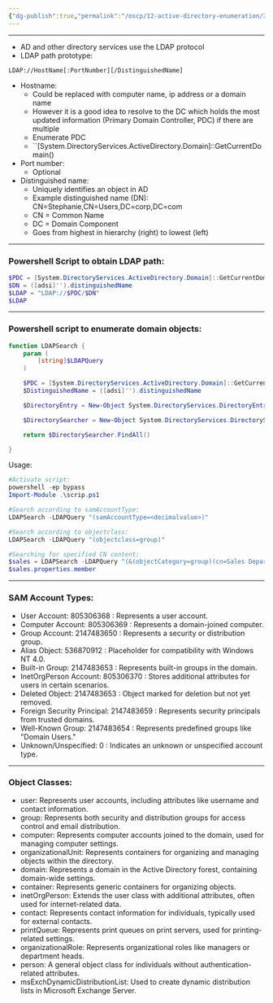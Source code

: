 ```yaml
---
{"dg-publish":true,"permalink":"/oscp/12-active-directory-enumeration/2-theory-ldap-script/","updated":"2024-01-05T11:36:38.669+01:00"}
---
```


---------
- AD and other directory services use the LDAP protocol
- LDAP path prototype:
```
LDAP://HostName[:PortNumber][/DistinguishedName]
```
- Hostname:
	- Could be replaced with computer name, ip address or a domain name
	- However it is a good idea to resolve to the DC which holds the most updated information (Primary Domain Controller, PDC) if there are multiple
	- Enumerate PDC
	- ``[System.DirectoryServices.ActiveDirectory.Domain]::GetCurrentDomain()
- Port number:
	- Optional
- Distinguished name:
	- Uniquely identifies an object in AD
	- Example distinguished name (DN):
		CN=Stephanie,CN=Users,DC=corp,DC=com
	- CN = Common Name
	- DC = Domain Component
	- Goes from highest in hierarchy (right) to lowest (left)

------------
### Powershell Script to obtain LDAP path:
```powershell
$PDC = [System.DirectoryServices.ActiveDirectory.Domain]::GetCurrentDomain().PdcRoleOwner.Name
$DN = ([adsi]'').distinguishedName 
$LDAP = "LDAP://$PDC/$DN"
$LDAP
```

-----------------
### Powershell script to enumerate domain objects:
```powershell
function LDAPSearch {
    param (
        [string]$LDAPQuery
    )

    $PDC = [System.DirectoryServices.ActiveDirectory.Domain]::GetCurrentDomain().PdcRoleOwner.Name
    $DistinguishedName = ([adsi]'').distinguishedName

    $DirectoryEntry = New-Object System.DirectoryServices.DirectoryEntry("LDAP://$PDC/$DistinguishedName")

    $DirectorySearcher = New-Object System.DirectoryServices.DirectorySearcher($DirectoryEntry, $LDAPQuery)

    return $DirectorySearcher.FindAll()

}
```
Usage:
``` powershell
#Activate script:
powershell -ep bypass
Import-Module .\scrip.ps1

#Search according to samAccountType:
LDAPSearch -LDAPQuery "(samAccountType=<decimalvalue>)"

#Search according to objectclass:
LDAPSearch -LDAPQuery "(objectclass=group)"

#Searching for specified CN content:
$sales = LDAPSearch -LDAPQuery "(&(objectCategory=group)(cn=Sales Department))"
$sales.properties.member
```

-----------
### SAM Account Types:
- User Account: 805306368 : Represents a user account.
- Computer Account: 805306369 : Represents a domain-joined computer.
- Group Account: 2147483650 : Represents a security or distribution group.
- Alias Object: 536870912 : Placeholder for compatibility with Windows NT 4.0.
- Built-in Group: 2147483653 : Represents built-in groups in the domain.
- InetOrgPerson Account: 805306370 : Stores additional attributes for users in certain scenarios.
- Deleted Object: 2147483653 : Object marked for deletion but not yet removed.
- Foreign Security Principal: 2147483659 : Represents security principals from trusted domains.
- Well-Known Group: 2147483654 : Represents predefined groups like "Domain Users."
- Unknown/Unspecified: 0 : Indicates an unknown or unspecified account type.
-------------------------
### Object Classes:
- user: Represents user accounts, including attributes like username and contact information.
- group: Represents both security and distribution groups for access control and email distribution.
- computer: Represents computer accounts joined to the domain, used for managing computer settings.
- organizationalUnit: Represents containers for organizing and managing objects within the directory.
- domain: Represents a domain in the Active Directory forest, containing domain-wide settings.
- container: Represents generic containers for organizing objects.
- inetOrgPerson: Extends the user class with additional attributes, often used for internet-related data.
- contact: Represents contact information for individuals, typically used for external contacts.
- printQueue: Represents print queues on print servers, used for printing-related settings.
- organizationalRole: Represents organizational roles like managers or department heads.
- person: A general object class for individuals without authentication-related attributes.
- msExchDynamicDistributionList: Used to create dynamic distribution lists in Microsoft Exchange Server.